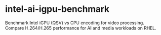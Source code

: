 # intel-ai-igpu-benchmark
Benchmark Intel iGPU (QSV) vs CPU encoding for video processing. Compare H.264/H.265 performance for AI and media workloads on RHEL.
